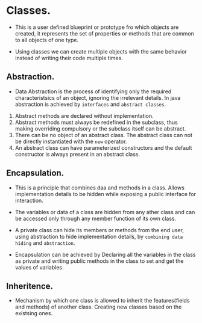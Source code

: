 # Classes.

- This is a user defined blueprint or prototype fro which objects are created, it represents the set of properties or methods that are common to all objects of one type.

- Using classes we can create multiple objects with the same behavior instead of writing their code multiple times.

## Abstraction.

- Data Abstraction is the process of identifying only the required characteristsics of an object, ignoring the irrelevant details. In java abstraction is achieved by `interfaces` and `abstract classes`.

1. Abstract methods are declared without implementation.
2. Abstract methods must always be redefined in the subclass, thus making overriding compulsory or the subclass itself can be abstract.
3. There can be no object of an abstract class. The abstract class can not be directly instantiated with the `new` operator.
4. An abstract class can have parameterized constructors and the default constructor is always present in an abstract class.


## Encapsulation.
- This is a principle that combines daa and methods in a class. Allows implementation details to be hidden while exposing a public interface for interaction.

- The variables or data of a class are hidden from any ather class and can be accessed only through any member function of its own class.

- A private class can hide its members or methods from the end user, using abstraction to hide implementation details, by `combining data hiding` and `abstraction`.

- Encapsulation can be achieved by Declaring all the variables in the class as private and writing public methods in the class to set and get the values of variables.


## Inheritence.
- Mechanism by which one class is allowed to inherit the features(fields and methods) of another class. Creating new classes based on the existsing ones.
